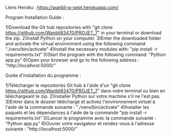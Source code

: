 Liens Heroku : https://wanbli-p-sept.herokuapp.com/

Program Installation Guide :

1)Download the Git hub repositories with "git clone https://github.com/Wanbli83470/PROJET_7" in your terminal or download the zip.
2)Install Python on your computer.
3)Enter the downloaded folder and activate the virtual environment using the following command: "./venv/bin/activate"
4)Install the necessary modules with: "pip install -r requirements.txt"
5)Start the program with the following command: "Python app.py"
6)Open your browser and go to the following address : 
"http://localhost:5000/"

Guide d'installation du programme :

1)Télécharger le repositories Git hub à l'aide d'un "git clone https://github.com/Wanbli83470/PROJET_7" dans votre terminal ou bien en téléchargeant le zip.
2)Installer Python sur votre machine s'il ne l'est pas.
3)Entrer dans le dossier téléchargé et activez l'environnement virtuel à l'aide de la commande suivante : "./venv/bin/activate"
4)Installer les paquets et les dépendances à l'aide de la commande "pip install -r requirements.txt"
5)Lancer le programme avec la commande suivante : "Python app.py"
6)Ouvrer votre navigateur et rendez-vous à l'adresse suivante : "http://localhost:5000/"